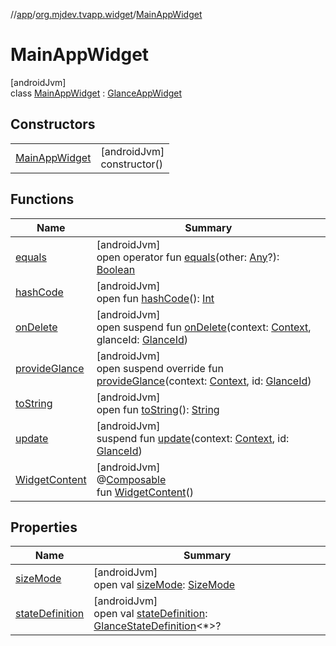 //[app](../../../index.md)/[org.mjdev.tvapp.widget](../index.md)/[MainAppWidget](index.md)

# MainAppWidget

[androidJvm]\
class [MainAppWidget](index.md) : [GlanceAppWidget](https://developer.android.com/reference/kotlin/androidx/glance/appwidget/GlanceAppWidget.html)

## Constructors

| | |
|---|---|
| [MainAppWidget](-main-app-widget.md) | [androidJvm]<br>constructor() |

## Functions

| Name | Summary |
|---|---|
| [equals](../-refresh-action/index.md#585090901%2FFunctions%2F-912451524) | [androidJvm]<br>open operator fun [equals](../-refresh-action/index.md#585090901%2FFunctions%2F-912451524)(other: [Any](https://kotlinlang.org/api/latest/jvm/stdlib/kotlin/-any/index.html)?): [Boolean](https://kotlinlang.org/api/latest/jvm/stdlib/kotlin/-boolean/index.html) |
| [hashCode](../-refresh-action/index.md#1794629105%2FFunctions%2F-912451524) | [androidJvm]<br>open fun [hashCode](../-refresh-action/index.md#1794629105%2FFunctions%2F-912451524)(): [Int](https://kotlinlang.org/api/latest/jvm/stdlib/kotlin/-int/index.html) |
| [onDelete](index.md#1272574698%2FFunctions%2F-912451524) | [androidJvm]<br>open suspend fun [onDelete](index.md#1272574698%2FFunctions%2F-912451524)(context: [Context](https://developer.android.com/reference/kotlin/android/content/Context.html), glanceId: [GlanceId](https://developer.android.com/reference/kotlin/androidx/glance/GlanceId.html)) |
| [provideGlance](provide-glance.md) | [androidJvm]<br>open suspend override fun [provideGlance](provide-glance.md)(context: [Context](https://developer.android.com/reference/kotlin/android/content/Context.html), id: [GlanceId](https://developer.android.com/reference/kotlin/androidx/glance/GlanceId.html)) |
| [toString](../-refresh-action/index.md#1616463040%2FFunctions%2F-912451524) | [androidJvm]<br>open fun [toString](../-refresh-action/index.md#1616463040%2FFunctions%2F-912451524)(): [String](https://kotlinlang.org/api/latest/jvm/stdlib/kotlin/-string/index.html) |
| [update](index.md#600366635%2FFunctions%2F-912451524) | [androidJvm]<br>suspend fun [update](index.md#600366635%2FFunctions%2F-912451524)(context: [Context](https://developer.android.com/reference/kotlin/android/content/Context.html), id: [GlanceId](https://developer.android.com/reference/kotlin/androidx/glance/GlanceId.html)) |
| [WidgetContent](-widget-content.md) | [androidJvm]<br>@[Composable](https://developer.android.com/reference/kotlin/androidx/compose/runtime/Composable.html)<br>fun [WidgetContent](-widget-content.md)() |

## Properties

| Name | Summary |
|---|---|
| [sizeMode](index.md#1881163708%2FProperties%2F-912451524) | [androidJvm]<br>open val [sizeMode](index.md#1881163708%2FProperties%2F-912451524): [SizeMode](https://developer.android.com/reference/kotlin/androidx/glance/appwidget/SizeMode.html) |
| [stateDefinition](index.md#-254620330%2FProperties%2F-912451524) | [androidJvm]<br>open val [stateDefinition](index.md#-254620330%2FProperties%2F-912451524): [GlanceStateDefinition](https://developer.android.com/reference/kotlin/androidx/glance/state/GlanceStateDefinition.html)&lt;*&gt;? |

